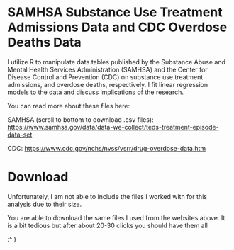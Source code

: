 # SAMHSA Substance Use Treatment Admissions Data and CDC Overdose Deaths Data 
I utilize R to manipulate data tables published by the Substance Abuse and Mental Health Services Administration (SAMHSA) and the Center for Disease Control and Prevention (CDC) on substance use treatment admissions, and overdose deaths, respectively.  I fit linear regression models to the data and discuss implications of the research.

You can read more about these files here:

SAMHSA (scroll to bottom to download .csv files): https://www.samhsa.gov/data/data-we-collect/teds-treatment-episode-data-set

CDC: https://www.cdc.gov/nchs/nvss/vsrr/drug-overdose-data.htm

# Download

Unfortunately, I am not able to include the files I worked with for this analysis due to their size.

You are able to download the same files I used from the websites above.  It is a bit tedious but after about 20-30 clicks you should have them all

:^ )
